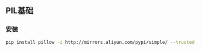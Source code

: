 <!--
 * @Description: 
 * @Version: 1.0
 * @Author: daLao
 * @Email: dalao@xxx.com
 * @Date: 2022-09-21 22:12:01
 * @LastEditors: daLao
 * @LastEditTime: 2022-09-22 23:13:33
-->

## PIL基础


### 安装

```sh
pip install pillow -i http://mirrors.aliyun.com/pypi/simple/ --trusted-host mirrors.aliyun.com
```